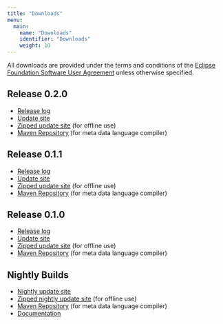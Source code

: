 ```yaml
---
title: "Downloads"
menu:
  main:
    name: "Downloads"
    identifier: "Downloads"
    weight: 10
---
```


All downloads are provided under the terms and conditions of the [Eclipse Foundation Software User Agreement](https://eclipse.org/legal/epl/notice.php) unless otherwise specified.


## Release 0.2.0

* [Release log](https://projects.eclipse.org/projects/modeling.elk/releases/0.2.0)
* [Update site](http://download.eclipse.org/elk/updates/releases/0.2.0/)
* [Zipped update site](http://download.eclipse.org/elk/updates/releases/0.2.0/elk-0.2.0.zip) (for offline use)
* [Maven Repository](http://download.eclipse.org/elk/maven/releases/0.2.0) (for meta data language compiler)


## Release 0.1.1

* [Release log](https://projects.eclipse.org/projects/modeling.elk/releases/0.1.1)
* [Update site](http://download.eclipse.org/elk/updates/releases/0.1.1/)
* [Zipped update site](http://download.eclipse.org/elk/updates/releases/0.1.1/elk-0.1.1.zip) (for offline use)
* [Maven Repository](http://download.eclipse.org/elk/maven/releases/0.1.1) (for meta data language compiler)


## Release 0.1.0

* [Release log](https://projects.eclipse.org/projects/modeling.elk/releases/0.1.0)
* [Update site](http://download.eclipse.org/elk/updates/releases/0.1.0/)
* [Zipped update site](http://download.eclipse.org/elk/updates/releases/0.1.0/elk-0.1.0.zip) (for offline use)
* [Maven Repository](http://download.eclipse.org/elk/maven/releases/0.1.0) (for meta data language compiler)


## Nightly Builds

* [Nightly update site](http://build.eclipse.org/modeling/elk/updates/nightly)
* [Zipped nightly update site](http://build.eclipse.org/modeling/elk/updates/nightly/elk-nightly.zip) (for offline use)
* [Maven Repository](http://build.eclipse.org/modeling/elk/maven/meta/nightly) (for meta data language compiler)
* [Documentation](http://build.eclipse.org/modeling/elk/updates/nightly/elk-nightly-docs.zip)
